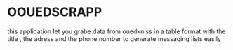 # OOUEDSCRAPP
this application let you grabe data from ouedkniss in a table format with the title , the adress and the phone number to generate messaging lists easily
